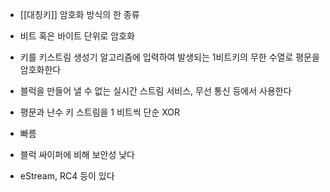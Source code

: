 - [[대칭키]] 암호화 방식의 한 종류

- 비트 혹은 바이트 단위로 암호화
- 키를 키스트림 생성기 알고리즘에 입력하여 발생되는 1비트키의 무한 수열로 평문을 암호화한다
- 블럭을 만들어 낼 수 없는 실시간 스트림 서비스, 무선 통신 등에서 사용한다
- 평문과 난수 키 스트림을 1 비트씩 단순 XOR
- 빠름
- 블럭 싸이퍼에 비해 보안성 낮다
- eStream, RC4 등이 있다